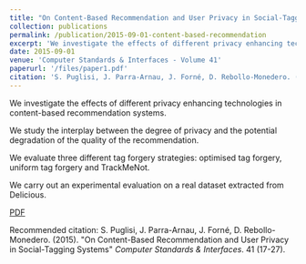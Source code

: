 ```yaml
---
title: "On Content-Based Recommendation and User Privacy in Social-Tagging Systems"
collection: publications
permalink: /publication/2015-09-01-content-based-recommendation
excerpt: 'We investigate the effects of different privacy enhancing technologies in content-based recommendation systems.'
date: 2015-09-01
venue: 'Computer Standards & Interfaces - Volume 41'
paperurl: '/files/paper1.pdf'
citation: 'S. Puglisi, J. Parra-Arnau, J. Forné, D. Rebollo-Monedero. (2015). &quot;On Content-Based Recommendation and User Privacy in Social-Tagging Systems.&quot; <i>Computer Standards & Interfaces</i>. 41 (17-27).'
---
```

We investigate the effects of different privacy enhancing technologies in content-based recommendation systems.

We study the interplay between the degree of privacy and the potential degradation of the quality of the recommendation.

We evaluate three different tag forgery strategies: optimised tag forgery, uniform tag forgery and TrackMeNot.

We carry out an experimental evaluation on a real dataset extracted from Delicious.

[PDF](http://academicpages.github.io/files/Silvia-et-al-CSI.pdf)

Recommended citation: S. Puglisi, J. Parra-Arnau, J. Forné, D. Rebollo-Monedero. (2015). "On Content-Based Recommendation and User Privacy in Social-Tagging Systems" <i>Computer Standards & Interfaces</i>. 41 (17-27).
